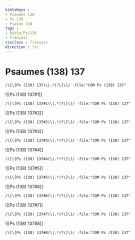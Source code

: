 ```yaml
---
bibleKeys : 
- Psaumes 138
- Ps 138
- Psalms 138
tags : 
- Bible/Ps/138
- français
cssclass : français
direction : ltr
---
```


# Psaumes (138) 137

```query
/\[\[Ps (138) 137(\|.*)?\]\]/ -file:"COM Ps (138) 137"
```



![[Ps (138) 137#1]]

```query
/\[\[Ps (138) 137#1(\|.*)?\]\]/ -file:"COM Ps (138) 137"
```

![[Ps (138) 137#2]]

```query
/\[\[Ps (138) 137#2(\|.*)?\]\]/ -file:"COM Ps (138) 137"
```

![[Ps (138) 137#3]]

```query
/\[\[Ps (138) 137#3(\|.*)?\]\]/ -file:"COM Ps (138) 137"
```

![[Ps (138) 137#4]]

```query
/\[\[Ps (138) 137#4(\|.*)?\]\]/ -file:"COM Ps (138) 137"
```

![[Ps (138) 137#5]]

```query
/\[\[Ps (138) 137#5(\|.*)?\]\]/ -file:"COM Ps (138) 137"
```

![[Ps (138) 137#6]]

```query
/\[\[Ps (138) 137#6(\|.*)?\]\]/ -file:"COM Ps (138) 137"
```

![[Ps (138) 137#7]]

```query
/\[\[Ps (138) 137#7(\|.*)?\]\]/ -file:"COM Ps (138) 137"
```

![[Ps (138) 137#8]]

```query
/\[\[Ps (138) 137#8(\|.*)?\]\]/ -file:"COM Ps (138) 137"
```

